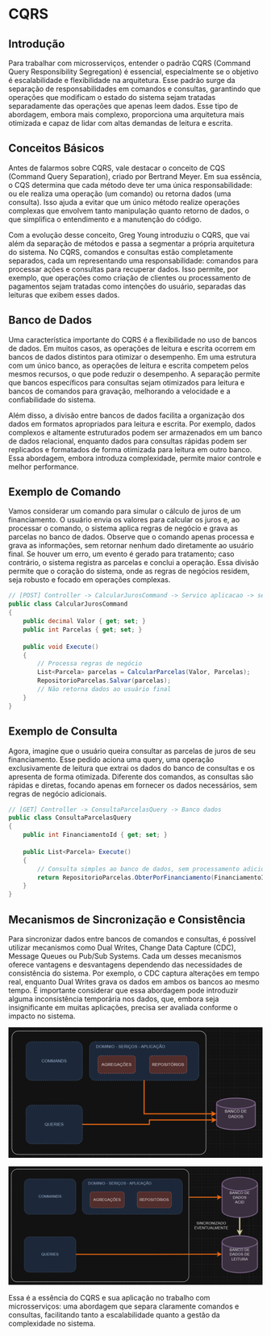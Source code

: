 # CQRS


## Introdução

Para trabalhar com microsserviços, entender o padrão CQRS (Command Query Responsibility Segregation) é essencial, especialmente se o objetivo é escalabilidade e flexibilidade na arquitetura. Esse padrão surge da separação de responsabilidades em comandos e consultas, garantindo que operações que modificam o estado do sistema sejam tratadas separadamente das operações que apenas leem dados. Esse tipo de abordagem, embora mais complexo, proporciona uma arquitetura mais otimizada e capaz de lidar com altas demandas de leitura e escrita.

## Conceitos Básicos

Antes de falarmos sobre CQRS, vale destacar o conceito de CQS (Command Query Separation), criado por Bertrand Meyer. Em sua essência, o CQS determina que cada método deve ter uma única responsabilidade: ou ele realiza uma operação (um comando) ou retorna dados (uma consulta). Isso ajuda a evitar que um único método realize operações complexas que envolvem tanto manipulação quanto retorno de dados, o que simplifica o entendimento e a manutenção do código.

Com a evolução desse conceito, Greg Young introduziu o CQRS, que vai além da separação de métodos e passa a segmentar a própria arquitetura do sistema. No CQRS, comandos e consultas estão completamente separados, cada um representando uma responsabilidade: comandos para processar ações e consultas para recuperar dados. Isso permite, por exemplo, que operações como criação de clientes ou processamento de pagamentos sejam tratadas como intenções do usuário, separadas das leituras que exibem esses dados.

## Banco de Dados

Uma característica importante do CQRS é a flexibilidade no uso de bancos de dados. Em muitos casos, as operações de leitura e escrita ocorrem em bancos de dados distintos para otimizar o desempenho. Em uma estrutura com um único banco, as operações de leitura e escrita competem pelos mesmos recursos, o que pode reduzir o desempenho. A separação permite que bancos específicos para consultas sejam otimizados para leitura e bancos de comandos para gravação, melhorando a velocidade e a confiabilidade do sistema.

Além disso, a divisão entre bancos de dados facilita a organização dos dados em formatos apropriados para leitura e escrita. Por exemplo, dados complexos e altamente estruturados podem ser armazenados em um banco de dados relacional, enquanto dados para consultas rápidas podem ser replicados e formatados de forma otimizada para leitura em outro banco. Essa abordagem, embora introduza complexidade, permite maior controle e melhor performance.

## Exemplo de Comando

Vamos considerar um comando para simular o cálculo de juros de um financiamento. O usuário envia os valores para calcular os juros e, ao processar o comando, o sistema aplica regras de negócio e grava as parcelas no banco de dados. Observe que o comando apenas processa e grava as informações, sem retornar nenhum dado diretamente ao usuário final. Se houver um erro, um evento é gerado para tratamento; caso contrário, o sistema registra as parcelas e conclui a operação. Essa divisão permite que o coração do sistema, onde as regras de negócios residem, seja robusto e focado em operações complexas.

```csharp
// [POST] Controller -> CalcularJurosCommand -> Servico aplicacao -> servico dominio -> entidade -> repositorio -> banco
public class CalcularJurosCommand 
{
    public decimal Valor { get; set; }
    public int Parcelas { get; set; }

    public void Execute() 
    {
        // Processa regras de negócio
        List<Parcela> parcelas = CalcularParcelas(Valor, Parcelas);
        RepositorioParcelas.Salvar(parcelas);
        // Não retorna dados ao usuário final
    }
}
```

## Exemplo de Consulta
Agora, imagine que o usuário queira consultar as parcelas de juros de seu financiamento. Esse pedido aciona uma query, uma operação exclusivamente de leitura que extrai os dados do banco de consultas e os apresenta de forma otimizada. Diferente dos comandos, as consultas são rápidas e diretas, focando apenas em fornecer os dados necessários, sem regras de negócio adicionais.

```csharp
// [GET] Controller -> ConsultaParcelasQuery -> Banco dados
public class ConsultaParcelasQuery 
{
    public int FinanciamentoId { get; set; }

    public List<Parcela> Execute() 
    {
        // Consulta simples ao banco de dados, sem processamento adicional
        return RepositorioParcelas.ObterPorFinanciamento(FinanciamentoId);
    }
}
```

## Mecanismos de Sincronização e Consistência

Para sincronizar dados entre bancos de comandos e consultas, é possível utilizar mecanismos como Dual Writes, Change Data Capture (CDC), Message Queues ou Pub/Sub Systems. Cada um desses mecanismos oferece vantagens e desvantagens dependendo das necessidades de consistência do sistema. Por exemplo, o CDC captura alterações em tempo real, enquanto Dual Writes grava os dados em ambos os bancos ao mesmo tempo. É importante considerar que essa abordagem pode introduzir alguma inconsistência temporária nos dados, que, embora seja insignificante em muitas aplicações, precisa ser avaliada conforme o impacto no sistema.

![CQRS](../../assets/CQRS-1.png) 


![CQRS](../../assets/CQRS-2.png) 

Essa é a essência do CQRS e sua aplicação no trabalho com microsserviços: uma abordagem que separa claramente comandos e consultas, facilitando tanto a escalabilidade quanto a gestão da complexidade no sistema.